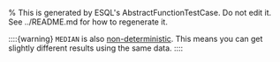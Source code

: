 % This is generated by ESQL's AbstractFunctionTestCase. Do not edit it. See ../README.md for how to regenerate it.

::::{warning}
`MEDIAN` is also [non-deterministic](https://en.wikipedia.org/wiki/Nondeterministic_algorithm).
This means you can get slightly different results using the same data.
::::
